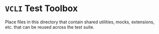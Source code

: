 # `VCLI` Test Toolbox

Place files in this directory that contain shared utilities, mocks, extensions, etc. that can be reused across the test suite.
